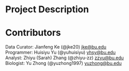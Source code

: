 # Project Description



# Contributors
Data Curator: Jianfeng Ke (@jke20) jke@bu.edu<br/>
Programmer: Huisiyu Yu (@yuhuisiyu) yhsy@bu.edu<br/>
Analyst: Zhiyu (Sarah) Zhang (@zhiyu-zz) zzyu@bu.edu<br/>
Biologist: Yu Zhong (@yuzhong1997) yuzhong@bu.edu<br/>

